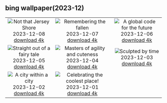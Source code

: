 ## bing wallpaper(2023-12)

|  |  |  |
| :----: | :----: | :----: |
| ![Not that Jersey Shore](https://cn.bing.com/th?id=OHR.JerseyIsland_EN-US0109101063_UHD.jpg&pid=hp&w=384&h=216&rs=1&c=4) <br/>2023-12-08 [download 4k](https://cn.bing.com/th?id=OHR.JerseyIsland_EN-US0109101063_UHD.jpg)| ![Remembering the fallen](https://cn.bing.com/th?id=OHR.PearlHarborArizona_EN-US9996821390_UHD.jpg&pid=hp&w=384&h=216&rs=1&c=4) <br/>2023-12-07 [download 4k](https://cn.bing.com/th?id=OHR.PearlHarborArizona_EN-US9996821390_UHD.jpg)| ![A global code for the future](https://cn.bing.com/th?id=OHR.CERNCenter_EN-US9854867489_UHD.jpg&pid=hp&w=384&h=216&rs=1&c=4) <br/>2023-12-06 [download 4k](https://cn.bing.com/th?id=OHR.CERNCenter_EN-US9854867489_UHD.jpg)|
| ![Straight out of a fairy tale](https://cn.bing.com/th?id=OHR.AlpsCastles_EN-US9735484506_UHD.jpg&pid=hp&w=384&h=216&rs=1&c=4) <br/>2023-12-05 [download 4k](https://cn.bing.com/th?id=OHR.AlpsCastles_EN-US9735484506_UHD.jpg)| ![Masters of agility and cuteness](https://cn.bing.com/th?id=OHR.CheetahDay_EN-US6775219587_UHD.jpg&pid=hp&w=384&h=216&rs=1&c=4) <br/>2023-12-04 [download 4k](https://cn.bing.com/th?id=OHR.CheetahDay_EN-US6775219587_UHD.jpg)| ![Sculpted by time](https://cn.bing.com/th?id=OHR.VermilionCliffs_EN-US9543863428_UHD.jpg&pid=hp&w=384&h=216&rs=1&c=4) <br/>2023-12-03 [download 4k](https://cn.bing.com/th?id=OHR.VermilionCliffs_EN-US9543863428_UHD.jpg)|
| ![A city within a city](https://cn.bing.com/th?id=OHR.AngkorPark_EN-US8869976296_UHD.jpg&pid=hp&w=384&h=216&rs=1&c=4) <br/>2023-12-02 [download 4k](https://cn.bing.com/th?id=OHR.AngkorPark_EN-US8869976296_UHD.jpg)| ![Celebrating the coolest place!](https://cn.bing.com/th?id=OHR.IcebergAntarctica_EN-US8733526190_UHD.jpg&pid=hp&w=384&h=216&rs=1&c=4) <br/>2023-12-01 [download 4k](https://cn.bing.com/th?id=OHR.IcebergAntarctica_EN-US8733526190_UHD.jpg)|
